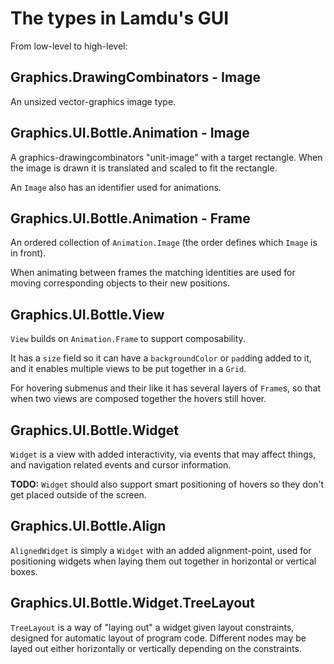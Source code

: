 # The types in Lamdu's GUI

From low-level to high-level:

## Graphics.DrawingCombinators - Image

An unsized vector-graphics image type.

## Graphics.UI.Bottle.Animation - Image

A graphics-drawingcombinators "unit-image" with a target rectangle. When the image is drawn it is translated and scaled to fit the rectangle.

An `Image` also has an identifier used for animations.

## Graphics.UI.Bottle.Animation - Frame

An ordered collection of `Animation.Image` (the order defines which `Image` is in front).

When animating between frames the matching identities are used for moving corresponding objects to their new positions.

## Graphics.UI.Bottle.View

`View` builds on `Animation.Frame` to support composability.

It has a `size` field so it can have a `backgroundColor` or `pad`ding added to it, and it enables multiple views to be put together in a `Grid`.

For hovering submenus and their like it has several layers of `Frame`s, so that when two views are composed together the hovers still hover.

## Graphics.UI.Bottle.Widget

`Widget` is a view with added interactivity, via events that may affect things, and navigation related events and cursor information.

**TODO:** `Widget` should also support smart positioning of hovers so they don't get placed outside of the screen.

## Graphics.UI.Bottle.Align

`AlignedWidget` is simply a `Widget` with an added alignment-point, used for positioning widgets when laying them out together in horizontal or vertical boxes.

## Graphics.UI.Bottle.Widget.TreeLayout

`TreeLayout` is a way of "laying out" a widget given layout constraints, designed for automatic layout of program code. Different nodes may be layed out either horizontally or vertically depending on the constraints.
